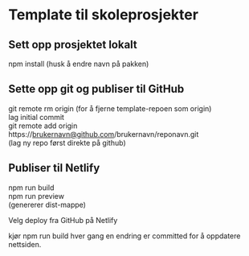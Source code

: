 # Template til skoleprosjekter

## Sett opp prosjektet lokalt

npm install (husk å endre navn på pakken)  

## Sette opp git og publiser til GitHub

git remote rm origin (for å fjerne template-repoen som origin)  
lag initial commit  
git remote add origin https://brukernavn@github.com/brukernavn/reponavn.git   
(lag ny repo først direkte på github)  

## Publiser til Netlify

npm run build  
npm run preview  
(genererer dist-mappe)  

Velg deploy fra GitHub på Netlify  

kjør npm run build hver gang en endring er committed for å oppdatere nettsiden.  
